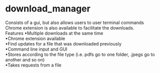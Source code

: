 # download_manager
Consists of a gui, but also allows users to user terminal commands</br>
Chrome extension is also available to facilitate the downloads.</br>
Features 
  •Multiple downloads at the same time</br>
  •Chrome extension available</br>
  •Find updates for a file that was downloaded previously </br>
  •Command line input and GUI</br>
  •Stores according to the file type (i.e. pdfs go to one folder, .jpegs go to another and so on)</br>
  •Takes requests from a file


